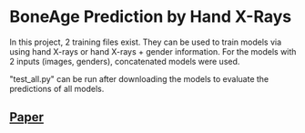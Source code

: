 # BoneAge Prediction by Hand X-Rays

In this project, 2 training files exist. They can be used to train models via using hand X-rays or hand X-rays + gender information. For the models with 2 inputs (images, genders), concatenated models were used.

"test_all.py" can be run after downloading the models to evaluate the predictions of all models.

## [Paper](http://dx.doi.org/10.13140/RG.2.2.19098.11205)

